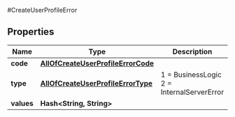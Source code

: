 #CreateUserProfileError

## Properties
Name | Type | Description | Notes
------------ | ------------- | ------------- | -------------
**code** | [**AllOfCreateUserProfileErrorCode**](AllOfCreateUserProfileErrorCode.md) |  | [optional] 
**type** | [**AllOfCreateUserProfileErrorType**](AllOfCreateUserProfileErrorType.md) |   1 &#x3D; BusinessLogic  2 &#x3D; InternalServerError | [optional] 
**values** | **Hash&lt;String, String&gt;** |  | [optional] 

